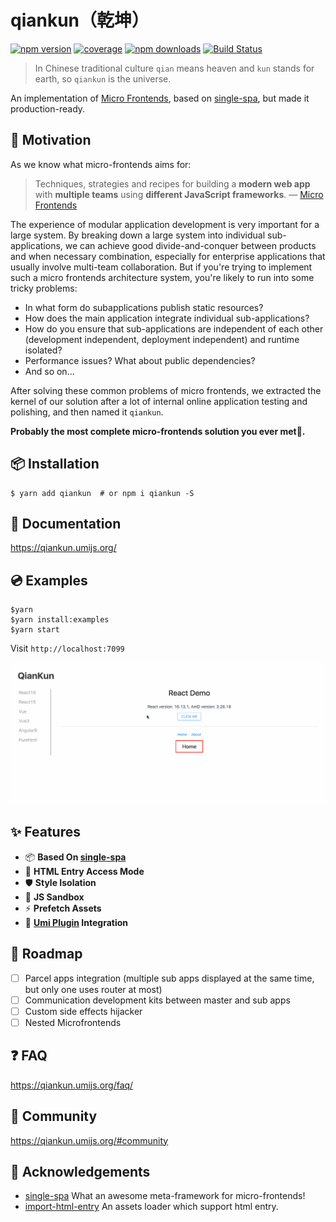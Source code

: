 # qiankun（乾坤）

[![npm version](https://img.shields.io/npm/v/qiankun.svg?style=flat-square)](https://www.npmjs.com/package/qiankun) [![coverage](https://img.shields.io/codecov/c/github/umijs/qiankun.svg?style=flat-square)](https://codecov.io/gh/umijs/qiankun) [![npm downloads](https://img.shields.io/npm/dt/qiankun.svg?style=flat-square)](https://www.npmjs.com/package/qiankun) [![Build Status](https://img.shields.io/travis/umijs/qiankun.svg?style=flat-square)](https://travis-ci.org/umijs/qiankun)

> In Chinese traditional culture `qian` means heaven and `kun` stands for earth, so `qiankun` is the universe.

An implementation of [Micro Frontends](https://micro-frontends.org/), based on [single-spa](https://github.com/CanopyTax/single-spa), but made it production-ready.

## 🤔 Motivation

As we know what micro-frontends aims for:

> Techniques, strategies and recipes for building a **modern web app** with **multiple teams** using **different JavaScript frameworks**. — [Micro Frontends](https://micro-frontends.org/)

The experience of modular application development is very important for a large system. By breaking down a large system into individual sub-applications, we can achieve good divide-and-conquer between products and when necessary combination, especially for enterprise applications that usually involve multi-team collaboration. But if you're trying to implement such a micro frontends architecture system, you're likely to run into some tricky problems:

- In what form do subapplications publish static resources?
- How does the main application integrate individual sub-applications?
- How do you ensure that sub-applications are independent of each other (development independent, deployment independent) and runtime isolated?
- Performance issues? What about public dependencies?
- And so on...

After solving these common problems of micro frontends, we extracted the kernel of our solution after a lot of internal online application testing and polishing, and then named it `qiankun`.

**Probably the most complete micro-frontends solution you ever met🧐.**

## 📦 Installation

```shell
$ yarn add qiankun  # or npm i qiankun -S
```

## 📖 Documentation

https://qiankun.umijs.org/

## 💿 Examples

```shell
$yarn
$yarn install:examples
$yarn start
```

Visit `http://localhost:7099`

![](./examples/example.gif)

## :sparkles: Features

- 📦 **Based On [single-spa](https://github.com/CanopyTax/single-spa)**
- 🦾 **HTML Entry Access Mode**
- 🛡 **Style Isolation**
- 🧳 **JS Sandbox**
- ⚡ **Prefetch Assets**
- 🔌 **[Umi Plugin](https://github.com/umijs/umi-plugin-qiankun) Integration**

## 🎯 Roadmap

- [ ] Parcel apps integration (multiple sub apps displayed at the same time, but only one uses router at most)
- [ ] Communication development kits between master and sub apps
- [ ] Custom side effects hijacker
- [ ] Nested Microfrontends

## ❓ FAQ

https://qiankun.umijs.org/faq/

## 👬 Community

https://qiankun.umijs.org/#community

## 🎁 Acknowledgements

- [single-spa](https://github.com/CanopyTax/single-spa) What an awesome meta-framework for micro-frontends!
- [import-html-entry](https://github.com/kuitos/import-html-entry/) An assets loader which support html entry.
